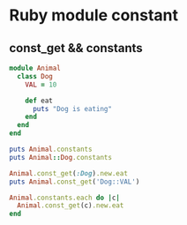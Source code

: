 # Ruby module constant

## const_get && constants

```ruby
module Animal
  class Dog
    VAL = 10

    def eat
      puts "Dog is eating"
    end
  end
end

puts Animal.constants
puts Animal::Dog.constants

Animal.const_get(:Dog).new.eat
puts Animal.const_get('Dog::VAL')

Animal.constants.each do |c|
  Animal.const_get(c).new.eat
end
```
